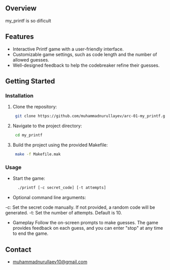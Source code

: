 ## Overview
 my_printf is so dificult
## Features

- Interactive Printf game with a user-friendly interface.
- Customizable game settings, such as code length and the number of allowed guesses.
- Well-designed feedback to help the codebreaker refine their guesses.

## Getting Started

### Installation

1. Clone the repository:

   ```bash
    git clone https://github.com/muhammadnurullayev/arc-01-my_printf.git
   ```

2. Navigate to the project directory:

   ```bash
    cd my_printf
   ```

3. Build the project using the provided Makefile:

   ```bash
    make -f Makefile.mak
   ```

### Usage

- Start the game:

  ```bash
    ./printf [-c secret_code] [-t attempts]
  ```


- Optional command line arguments:

-c: Set the secret code manually. If not provided, a random code will be generated.
-t: Set the number of attempts. Default is 10.

- Gameplay
Follow the on-screen prompts to make guesses. The game provides feedback on each guess, and you can enter "stop" at any time to end the game.

## Contact

- muhammadnurullaev10@gmail.com